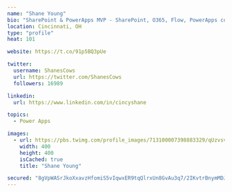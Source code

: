 ```yaml
---
name: "Shane Young"
bio: "SharePoint & PowerApps MVP - SharePoint, O365, Flow, PowerApps consulting? @PowerApps911 | Pure Snark? You found it."
location: Cincinnati, OH
type: "profile"
heat: 101

website: https://t.co/91p5BQ3pUe

twitter:
  username: ShanesCows
  url: https://twitter.com/ShanesCows
  followers: 16989

linkedin:
  url: https://www.linkedin.com/in/cincyshane

topics:
  - Power Apps

images:
  - url: https://pbs.twimg.com/profile_images/713100007398883329/qUzvsvQ3_400x400.jpg
    width: 400
    height: 400
    isCached: true
    title: "Shane Young"

secured: "8gVpWASrJkoXxavzHfomiS5vIqwxER9tqQlrxUn8GvAu3q7/2IKvtrBnymMDJphP+NmTgcFKwkIxSjPCavmtXUlZcKfmUPv/3YgPB8KI6hpFbHuJWoTWp7fP2DcDzsvJL4AHYWr11zXXBdX9tk3pusdXdr8kPjtr8x7afNQMs8A1B8VhQip6JcSyaFBejSt2rpvREcVF1j5qq954MqISZJoTuc//KCju96wnx++xbFQt5BDtqGITbP+VCM3aoaYFUMzFERWZTU9D3q5SvMTec0Krbgr1Bp3X2rpcub0u/kdCbTzQTg4KHvhzwRIYnjML03GByEDPGm2ysv7RKbtMXlZlXDzO7d6BGcUDvlUVPcoOaF8DPUPyLMPbVZIvd7ojBInZz4QgucAtgnCRqDdzwCeRc+XM0OlBfW8BIfjfm6g=;VlDHtCGDsSjNSz02V07ATg=="
---
```


